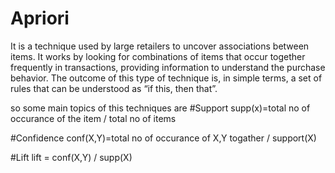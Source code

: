 # Apriori

It is a technique used by large retailers to uncover associations between items. It works by looking for combinations of items that occur together frequently in transactions, providing information to understand the purchase behavior. The outcome of this type of technique is, in simple terms, a set of rules that can be understood as “if this, then that”.

so some main topics of this techniques are 
#Support
supp(x)=total no of occurance of the item / total no of items

#Confidence
conf(X,Y)=total no of occurance of X,Y togather / support(X)

#Lift
lift = conf(X,Y) / supp(X)
